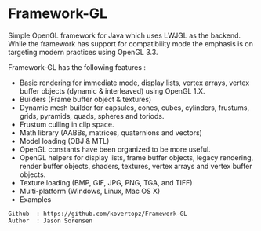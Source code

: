 Framework-GL
===============

Simple OpenGL framework for Java which uses LWJGL as the backend. While the
framework has support for compatibility mode the emphasis is on targeting
modern practices using OpenGL 3.3.

Framework-GL has the following features :

- Basic rendering for immediate mode, display lists, vertex arrays,
  vertex buffer objects (dynamic & interleaved) using OpenGL 1.X.
- Builders (Frame buffer object & textures)
- Dynamic mesh builder for capsules, cones, cubes, cylinders,
  frustums, grids, pyramids, quads, spheres and toriods.
- Frustum culling in clip space.
- Math library (AABBs, matrices, quaternions and vectors)
- Model loading (OBJ & MTL)
- OpenGL constants have been organized to be more useful.
- OpenGL helpers for display lists, frame buffer objects, legacy
  rendering, render buffer objects, shaders, textures, vertex arrays
  and vertex buffer objects.
- Texture loading (BMP, GIF, JPG, PNG, TGA, and TIFF)
- Multi-platform (Windows, Linux, Mac OS X)
- Examples

```
Github  : https://github.com/kovertopz/Framework-GL
Author  : Jason Sorensen
```